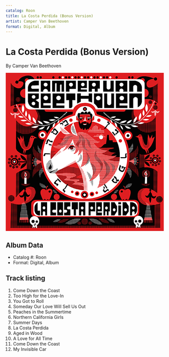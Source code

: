 ```yaml
---
catalog: Roon
title: La Costa Perdida (Bonus Version)
artist: Camper Van Beethoven
format: Digital, Album
---
```


# La Costa Perdida (Bonus Version)

By Camper Van Beethoven

![](../../assets/albumcovers/Camper_Van_Beethoven-La_Costa_Perdida_Bonus_Version.png)

## Album Data

- Catalog #: Roon
- Format: Digital, Album


## Track listing


1. Come Down the Coast
2. Too High for the Love-In
3. You Got to Roll
4. Someday Our Love Will Sell Us Out
5. Peaches in the Summertime
6. Northern California Girls
7. Summer Days
8. La Costa Perdida
9. Aged in Wood
10. A Love for All Time
11. Come Down the Coast
12. My Invisible Car

